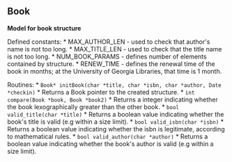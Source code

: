 ## Book
__Model for book structure__

Defined constants:
    * MAX\_AUTHOR\_LEN - used to check that author's name is not too long.
    * MAX\_TITLE\_LEN - used to check that the title name is not too long.
    * NUM\_BOOK\_PARAMS - defines number of elements contained by structure.
    * RENEW\_TIME - defines the renewal time of the book in months; at the University of Georgia Libraries, that time is 1 month.

Routines:
    * `Book* initBook(char *title, char *isbn, char *author, Date *checkin)` 
        * Returns a Book pointer to the created structure.
    * `int compare(Book *book, Book *book2)` 
        * Returns a integer indicating whether the book lexographically greater than the other book.
    * `bool valid_title(char *title)`
        * Returns a boolean value indicating whether the book's title is valid (e.g within a size limit).
    * `bool valid_isbn(char *isbn)` 
        * Returns a boolean value indicating whether the isbn is legitimate, according to mathematical rules.
    * `bool valid_author(char *author)`
        * Returns a boolean value indicating whether the book's author is valid (e.g within a size limit).
